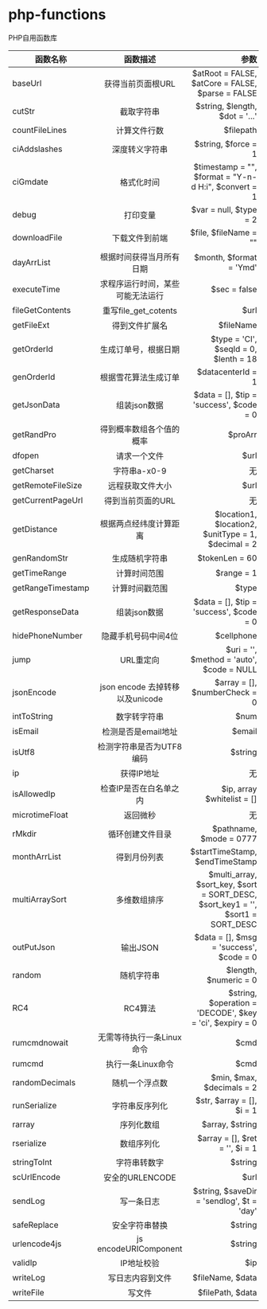 # php-functions

PHP自用函数库

| 函数名称  |      函数描述    | 参数 |
|----------|:-------------:|--------:|
| baseUrl |  获得当前页面根URL |$atRoot = FALSE, $atCore = FALSE, $parse = FALSE|
| cutStr|    截取字符串   |$string, $length, $dot = '...'|
| countFileLines| 计算文件行数 |$filepath|
|ciAddslashes|深度转义字符串|$string, $force = 1|
|ciGmdate|格式化时间|$timestamp = "", $format = "Y-n-d H:i", $convert = 1|
|debug|打印变量|$var = null, $type = 2|
|downloadFile|下载文件到前端|$file, $fileName = ""|
|dayArrList|根据时间获得当月所有日期|$month, $format = 'Ymd'|
|executeTime|求程序运行时间，某些可能无法运行|$sec = false|
|fileGetContents|重写file_get_cotents|$url|
|getFileExt|得到文件扩展名|$fileName|
|getOrderId|生成订单号，根据日期|$type = 'CI', $seqId = 0, $lenth = 18|
|genOrderId|根据雪花算法生成订单|$datacenterId = 1|
|getJsonData|组装json数据|$data = [], $tip = 'success', $code = 0|
|getRandPro|得到概率数组各个值的概率|$proArr|
|dfopen|请求一个文件|$url|
|getCharset|字符串a-x0-9|无|
|getRemoteFileSize|远程获取文件大小|$url|
|getCurrentPageUrl|得到当前页面的URL|无|
|getDistance|根据两点经纬度计算距离|$location1, $location2, $unitType = 1, $decimal = 2|
|genRandomStr|生成随机字符串|$tokenLen = 60|
|getTimeRange|计算时间范围|$range = 1|
|getRangeTimestamp|计算时间戳范围|$type|
|getResponseData|组装json数据|$data = [], $tip = 'success', $code = 0|
|hidePhoneNumber|隐藏手机号码中间4位|$cellphone|
|jump|URL重定向|$uri = '', $method = 'auto', $code = NULL|
|jsonEncode|json encode 去掉转移以及unicode|$array = [], $numberCheck = 0|
|intToString|数字转字符串|$num|
|isEmail|检测是否是email地址|$email|
|isUtf8|检测字符串是否为UTF8编码|$string|
|ip|获得IP地址|无|
|isAllowedIp|检查IP是否在白名单之内|$ip, array $whitelist = []|
|microtimeFloat|返回微秒|无|
|rMkdir|循环创建文件目录|$pathname, $mode = 0777|
|monthArrList|得到月份列表|$startTimeStamp, $endTimeStamp|
|multiArraySort|多维数组排序|$multi_array, $sort_key, $sort = SORT_DESC, $sort_key1 = '', $sort1 = SORT_DESC|
|outPutJson|输出JSON|$data = [], $msg = 'success', $code = 0|
|random|随机字符串|$length, $numeric = 0|
|RC4|RC4算法|$string, $operation = 'DECODE', $key = 'ci', $expiry = 0|
|rumcmdnowait|无需等待执行一条Linux命令|$cmd|
|rumcmd|执行一条Linux命令|$cmd|
|randomDecimals|随机一个浮点数|$min, $max, $decimals = 2|
|runSerialize|字符串反序列化|$str, $array = [], $i = 1|
|rarray|序列化数组|$array, $string|
|rserialize|数组序列化|$array = [], $ret = '', $i = 1|
|stringToInt|字符串转数字|$string|
|scUrlEncode|安全的URLENCODE|$url|
|sendLog|写一条日志|$string, $saveDir = 'sendlog', $t = 'day'|
|safeReplace|安全字符串替换|$string|
|urlencode4js|js encodeURIComponent|$string|
|validIp|IP地址校验|$ip|
|writeLog|写日志内容到文件|$fileName, $data|
|writeFile|写文件|$filePath, $data|